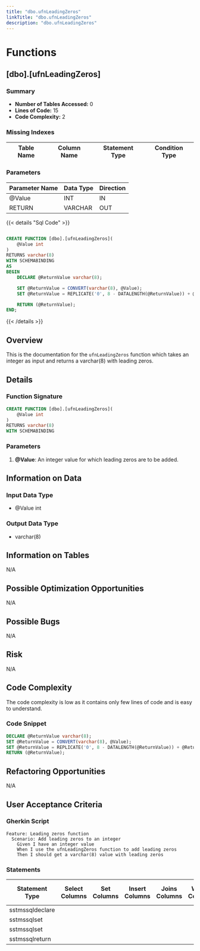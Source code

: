```yaml
---
title: "dbo.ufnLeadingZeros"
linkTitle: "dbo.ufnLeadingZeros"
description: "dbo.ufnLeadingZeros"
---
```


# Functions

## [dbo].[ufnLeadingZeros]
### Summary


- **Number of Tables Accessed:** 0
- **Lines of Code:** 15
- **Code Complexity:** 2
### Missing Indexes

| Table Name | Column Name | Statement Type | Condition Type |
|---|---|---|---|


### Parameters

| Parameter Name | Data Type | Direction |
|---|---|---|
| @Value | INT | IN |
| RETURN | VARCHAR | OUT |

{{< details "Sql Code" >}}
```sql

CREATE FUNCTION [dbo].[ufnLeadingZeros](
    @Value int
) 
RETURNS varchar(8) 
WITH SCHEMABINDING 
AS 
BEGIN
    DECLARE @ReturnValue varchar(8);

    SET @ReturnValue = CONVERT(varchar(8), @Value);
    SET @ReturnValue = REPLICATE('0', 8 - DATALENGTH(@ReturnValue)) + @ReturnValue;

    RETURN (@ReturnValue);
END;

```
{{< /details >}}
## Overview
This is the documentation for the `ufnLeadingZeros` function which takes an integer as input and returns a varchar(8) with leading zeros.

## Details

### Function Signature
```sql
CREATE FUNCTION [dbo].[ufnLeadingZeros](
    @Value int
) 
RETURNS varchar(8) 
WITH SCHEMABINDING 
```

### Parameters
1. **@Value**: An integer value for which leading zeros are to be added.

## Information on Data

### Input Data Type
- @Value int

### Output Data Type
- varchar(8)

## Information on Tables
N/A

## Possible Optimization Opportunities
N/A

## Possible Bugs
N/A

## Risk
N/A

## Code Complexity
The code complexity is low as it contains only few lines of code and is easy to understand.

### Code Snippet
```sql
DECLARE @ReturnValue varchar(8);
SET @ReturnValue = CONVERT(varchar(8), @Value);
SET @ReturnValue = REPLICATE('0', 8 - DATALENGTH(@ReturnValue)) + @ReturnValue;
RETURN (@ReturnValue);
```

## Refactoring Opportunities
N/A

## User Acceptance Criteria

### Gherkin Script

```gherkin
Feature: Leading zeros function
  Scenario: Add leading zeros to an integer
    Given I have an integer value
    When I use the ufnLeadingZeros function to add leading zeros
    Then I should get a varchar(8) value with leading zeros
```
### Statements

| Statement Type | Select Columns | Set Columns | Insert Columns | Joins Columns | Where Columns | Order By Columns | Group By Columns | Having Columns | Table Name |
|---|---|---|---|---|---|---|---|---|---|
| sstmssqldeclare |  |  |  |  |  |  |  |  |  |
| sstmssqlset |  |  |  |  |  |  |  |  |  |
| sstmssqlset |  |  |  |  |  |  |  |  |  |
| sstmssqlreturn |  |  |  |  |  |  |  |  |  |

